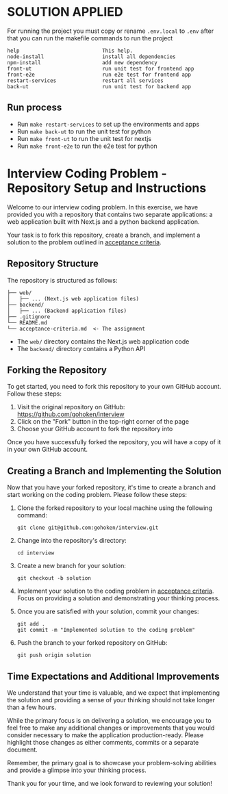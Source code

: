 # SOLUTION APPLIED
For running the project you must copy or rename `.env.local` to `.env` after that you can run the makefile commands to run the project 
```
help                           This help.
node-install                   install all dependencies
npm-install                    add new dependency
front-ut                       run unit test for frontend app
front-e2e                      run e2e test for frontend app
restart-services               restart all services
back-ut                        run unit test for backend app

```
## Run process
- Run `make restart-services` to set up the environments and apps
- Run `make back-ut` to run the unit test for python
- Run `make front-ut` to run the unit test for nextjs
- Run `make front-e2e` to run the e2e test for python

# Interview Coding Problem - Repository Setup and Instructions

Welcome to our interview coding problem. In this exercise, we have provided you with a repository that contains two separate applications: a web application built with Next.js and a python backend application. 

Your task is to fork this repository, create a branch, and implement a solution to the problem outlined in [acceptance criteria](./acceptance-criteria.md).

## Repository Structure

The repository is structured as follows:

```
├── web/
│   ├── ... (Next.js web application files)
├── backend/
│   ├── ... (Backend application files)
├── .gitignore
└── README.md
└── acceptance-criteria.md  <- The assignment
```

- The `web/` directory contains the Next.js web application code
- The `backend/` directory contains a Python API

## Forking the Repository

To get started, you need to fork this repository to your own GitHub account. Follow these steps:

1. Visit the original repository on GitHub: https://github.com/gohoken/interview
2. Click on the "Fork" button in the top-right corner of the page
3. Choose your GitHub account to fork the repository into

Once you have successfully forked the repository, you will have a copy of it in your own GitHub account.

## Creating a Branch and Implementing the Solution

Now that you have your forked repository, it's time to create a branch and start working on the coding problem. Please follow these steps:

1. Clone the forked repository to your local machine using the following command:
   ```
   git clone git@github.com:gohoken/interview.git
   ```

2. Change into the repository's directory:
   ```
   cd interview
   ```

3. Create a new branch for your solution:
   ```
   git checkout -b solution
   ```

4. Implement your solution to the coding problem in [acceptance criteria](./acceptance-criteria.md). 
   Focus on providing a solution and demonstrating your thinking process.

5. Once you are satisfied with your solution, commit your changes:
   ```
   git add .
   git commit -m "Implemented solution to the coding problem"
   ```

6. Push the branch to your forked repository on GitHub:
   ```
   git push origin solution
   ```

## Time Expectations and Additional Improvements

We understand that your time is valuable, and we expect that implementing the solution and providing a sense of your thinking should not take longer than a few hours.

While the primary focus is on delivering a solution, we encourage you to feel free to make any additional changes or improvements that you would consider necessary to make the application production-ready. Please highlight those changes as either comments, commits or a separate document.

Remember, the primary goal is to showcase your problem-solving abilities and provide a glimpse into your thinking process.

Thank you for your time, and we look forward to reviewing your solution!
